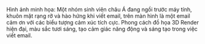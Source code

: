 Hình ảnh minh họa: Một nhóm sinh viên châu Á đang ngồi trước máy tính, khuôn mặt rạng rỡ và hào hứng khi viết email, trên màn hình là một email cảm ơn với các biểu tượng cảm xúc tích cực. Phong cách đồ họa 3D Render hiện đại, màu sắc tươi sáng, tạo cảm giác năng động và sáng tạo trong việc viết email.